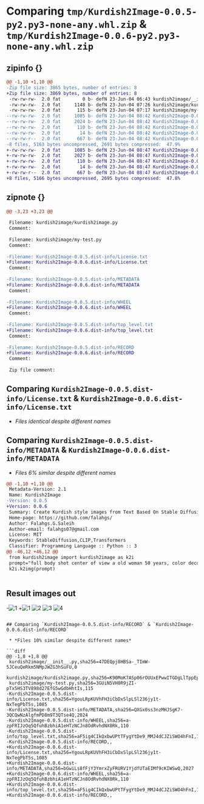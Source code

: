 # Comparing `tmp/Kurdish2Image-0.0.5-py2.py3-none-any.whl.zip` & `tmp/Kurdish2Image-0.0.6-py2.py3-none-any.whl.zip`

## zipinfo {}

```diff
@@ -1,10 +1,10 @@
-Zip file size: 3865 bytes, number of entries: 8
+Zip file size: 3869 bytes, number of entries: 8
 -rw-rw-rw-  2.0 fat        0 b- defN 23-Jun-04 06:43 kurdish2image/__init__.py
 -rw-rw-rw-  2.0 fat     1148 b- defN 23-Jun-04 07:26 kurdish2image/kurdish2image.py
 -rw-rw-rw-  2.0 fat      115 b- defN 23-Jun-04 07:17 kurdish2image/my-test.py
--rw-rw-rw-  2.0 fat     1085 b- defN 23-Jun-04 08:42 Kurdish2Image-0.0.5.dist-info/License.txt
--rw-rw-rw-  2.0 fat     2024 b- defN 23-Jun-04 08:42 Kurdish2Image-0.0.5.dist-info/METADATA
--rw-rw-rw-  2.0 fat      110 b- defN 23-Jun-04 08:42 Kurdish2Image-0.0.5.dist-info/WHEEL
--rw-rw-rw-  2.0 fat       14 b- defN 23-Jun-04 08:42 Kurdish2Image-0.0.5.dist-info/top_level.txt
--rw-rw-r--  2.0 fat      667 b- defN 23-Jun-04 08:42 Kurdish2Image-0.0.5.dist-info/RECORD
-8 files, 5163 bytes uncompressed, 2691 bytes compressed:  47.9%
+-rw-rw-rw-  2.0 fat     1085 b- defN 23-Jun-04 08:47 Kurdish2Image-0.0.6.dist-info/License.txt
+-rw-rw-rw-  2.0 fat     2027 b- defN 23-Jun-04 08:47 Kurdish2Image-0.0.6.dist-info/METADATA
+-rw-rw-rw-  2.0 fat      110 b- defN 23-Jun-04 08:47 Kurdish2Image-0.0.6.dist-info/WHEEL
+-rw-rw-rw-  2.0 fat       14 b- defN 23-Jun-04 08:47 Kurdish2Image-0.0.6.dist-info/top_level.txt
+-rw-rw-r--  2.0 fat      667 b- defN 23-Jun-04 08:47 Kurdish2Image-0.0.6.dist-info/RECORD
+8 files, 5166 bytes uncompressed, 2695 bytes compressed:  47.8%
```

## zipnote {}

```diff
@@ -3,23 +3,23 @@
 
 Filename: kurdish2image/kurdish2image.py
 Comment: 
 
 Filename: kurdish2image/my-test.py
 Comment: 
 
-Filename: Kurdish2Image-0.0.5.dist-info/License.txt
+Filename: Kurdish2Image-0.0.6.dist-info/License.txt
 Comment: 
 
-Filename: Kurdish2Image-0.0.5.dist-info/METADATA
+Filename: Kurdish2Image-0.0.6.dist-info/METADATA
 Comment: 
 
-Filename: Kurdish2Image-0.0.5.dist-info/WHEEL
+Filename: Kurdish2Image-0.0.6.dist-info/WHEEL
 Comment: 
 
-Filename: Kurdish2Image-0.0.5.dist-info/top_level.txt
+Filename: Kurdish2Image-0.0.6.dist-info/top_level.txt
 Comment: 
 
-Filename: Kurdish2Image-0.0.5.dist-info/RECORD
+Filename: Kurdish2Image-0.0.6.dist-info/RECORD
 Comment: 
 
 Zip file comment:
```

## Comparing `Kurdish2Image-0.0.5.dist-info/License.txt` & `Kurdish2Image-0.0.6.dist-info/License.txt`

 * *Files identical despite different names*

## Comparing `Kurdish2Image-0.0.5.dist-info/METADATA` & `Kurdish2Image-0.0.6.dist-info/METADATA`

 * *Files 6% similar despite different names*

```diff
@@ -1,10 +1,10 @@
 Metadata-Version: 2.1
 Name: Kurdish2Image
-Version: 0.0.5
+Version: 0.0.6
 Summary: Create Kurdish style images from Text Based On Stable Diffusion Model
 Home-page: https://github.com/falahgs/
 Author: Falahgs.G.Saleih
 Author-email: falahgs07@gmail.com
 License: MIT
 Keywords: StableDiffusion,CLIP,Transformers
 Classifier: Programming Language :: Python :: 3
@@ -46,12 +46,12 @@
 from kurdish2image import kurdish2image as k2i
 prompt="full body shot center of view a old woman 50 years, color decorative, Hyperrealistic neo-rococo solar punk aesthetic , embroidery, leather, highly detailed photography art masterpiece, smooth cam de Leon eric zener dramatic pearlescent soft light, ground angle hd 8 k, sharp focus, full body, colors decorative kurdish-fashion style, American shot"
 k2i.k2img(prompt)
 
 ```
 ## Result images out 
 
-![1](https://huggingface.co/datasets/Falah/kurdish-images/blob/main/1.png)
+![1](https://huggingface.co/datasets/Falah/kurdish-images/blob/resolve/1.png)
 ![2](https://huggingface.co/datasets/Falah/kurdish-images/blob/main/3.png)
 ![3](https://huggingface.co/datasets/Falah/kurdish-images/blob/main/5.png)
 ![4](https://huggingface.co/datasets/Falah/kurdish-images/blob/main/7.png)
```

## Comparing `Kurdish2Image-0.0.5.dist-info/RECORD` & `Kurdish2Image-0.0.6.dist-info/RECORD`

 * *Files 10% similar despite different names*

```diff
@@ -1,8 +1,8 @@
 kurdish2image/__init__.py,sha256=47DEQpj8HBSa-_TImW-5JCeuQeRkm5NMpJWZG3hSuFU,0
 kurdish2image/kurdish2image.py,sha256=K90MoK7ASp06rOUUxEPwwITGDgLlTppEpTtgnboFbCM,1148
 kurdish2image/my-test.py,sha256=3GUiN5VH0R9jZI-pTx5HS3TV898d27EfG5wGdbHhtIs,115
-Kurdish2Image-0.0.5.dist-info/License.txt,sha256=YgouLRpKUVhFH3iCbDxSlpLSl236jy1t-NxTegPbT5s,1085
-Kurdish2Image-0.0.5.dist-info/METADATA,sha256=QXGx0ss3nzMHJSgK7-3QCQwNzAlgfmPD8m9T3QTse4Q,2024
-Kurdish2Image-0.0.5.dist-info/WHEEL,sha256=a-zpFRIJzOq5QfuhBzbhiA1eHTzNCJn8OdRvhdNX0Rk,110
-Kurdish2Image-0.0.5.dist-info/top_level.txt,sha256=aF5ig4CIkQxbwUPtTFygYtDe9_MMJ4dCJZiSWO4hFnI,14
-Kurdish2Image-0.0.5.dist-info/RECORD,,
+Kurdish2Image-0.0.6.dist-info/License.txt,sha256=YgouLRpKUVhFH3iCbDxSlpLSl236jy1t-NxTegPbT5s,1085
+Kurdish2Image-0.0.6.dist-info/METADATA,sha256=bGwiLs8fFjY3YmrxZyFRURV1YjdfUTaEIMf9cKIWSwQ,2027
+Kurdish2Image-0.0.6.dist-info/WHEEL,sha256=a-zpFRIJzOq5QfuhBzbhiA1eHTzNCJn8OdRvhdNX0Rk,110
+Kurdish2Image-0.0.6.dist-info/top_level.txt,sha256=aF5ig4CIkQxbwUPtTFygYtDe9_MMJ4dCJZiSWO4hFnI,14
+Kurdish2Image-0.0.6.dist-info/RECORD,,
```

